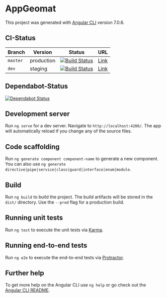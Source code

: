 # AppGeomat

This project was generated with [Angular CLI](https://github.com/angular/angular-cli) version 7.0.6.

## CI-Status

| Branch   | Version    | Status                                                                                                                                  | URL                                              |
| -------- | ---------- | --------------------------------------------------------------------------------------------------------------------------------------- | ------------------------------------------------ |
| `master` | production | [![Build Status](https://travis-ci.org/zentrumnawi/solid-frontend.svg?branch=master)](https://travis-ci.org/zentrumnawi/solid-frontend) | [Link](https://app.geomat.uni-frankfurt.de/)     |
| `dev`    | staging    | [![Build Status](https://travis-ci.org/zentrumnawi/solid-frontend.svg?branch=dev)](https://travis-ci.org/zentrumnawi/solid-frontend)    | [Link](https://preview.geomat.uni-frankfurt.de/) |

## Dependabot-Status

[![Dependabot Status](https://api.dependabot.com/badges/status?host=github&repo=zentrumnawi/solid-frontend)](https://dependabot.com)

## Development server

Run `ng serve` for a dev server. Navigate to `http://localhost:4200/`. The app will automatically reload if you change any of the source files.

## Code scaffolding

Run `ng generate component component-name` to generate a new component. You can also use `ng generate directive|pipe|service|class|guard|interface|enum|module`.

## Build

Run `ng build` to build the project. The build artifacts will be stored in the `dist/` directory. Use the `--prod` flag for a production build.

## Running unit tests

Run `ng test` to execute the unit tests via [Karma](https://karma-runner.github.io).

## Running end-to-end tests

Run `ng e2e` to execute the end-to-end tests via [Protractor](http://www.protractortest.org/).

## Further help

To get more help on the Angular CLI use `ng help` or go check out the [Angular CLI README](https://github.com/angular/angular-cli/blob/master/README.md).
